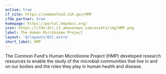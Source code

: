 ```yaml
---
active: true
cf_site: https://commonfund.nih.gov/HMP
cfde_partner: true
homepage: https://portal.hmpdacc.org/
icon: https://cfde-drc.s3.amazonaws.com/assets/img/HMP.png
label: The Human Microbiome Project
layout: '@/layouts/DCC.astro'
short_label: HMP
---
```

The Common Fund's Human Microbiome Project (HMP) developed research resources to enable the study of the microbial communities that live in and on our bodies and the roles they play in human health and disease.